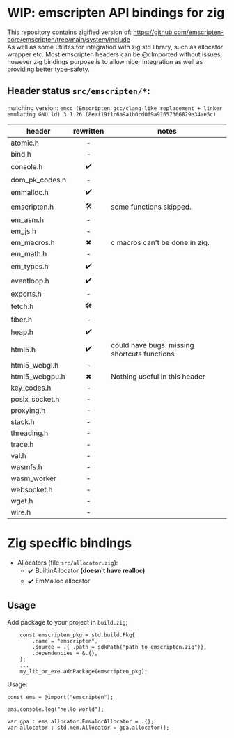 # WIP: emscripten API bindings for zig  

This repository contains zigified version of: https://github.com/emscripten-core/emscripten/tree/main/system/include  
As well as some utilites for integration with zig std library, such as allocator wrapper etc.
Most emscripten headers can be @cImported without issues, however zig bindings  purpose is to allow nicer integration as well as providing better type-safety.

## Header status  `src/emscripten/*`:
matching version: `emcc (Emscripten gcc/clang-like replacement + linker emulating GNU ld) 3.1.26 (8eaf19f1c6a9a1b0cd0f9a91657366829e34ae5c)`

| header            | rewritten  | notes                    |
|-------------------|:----------:|----------------------------|
|atomic.h           | -    |                                  |
|bind.h             | -    |                                  |
|console.h          | ✔️   |                                  |
|dom_pk_codes.h     | -    |                                  |
|emmalloc.h         | ✔️   |                                  |
|emscripten.h       | 🛠️   | some functions skipped.         |
|em_asm.h           | -    |                                  |
|em_js.h            | -    |                                  |
|em_macros.h        | ✖   | c macros can't be done in zig.    |
|em_math.h          | -    |                                  |
|em_types.h         | ✔️   |                                  |
|eventloop.h        | ✔️   |                                  |
|exports.h          | -    |                                  |
|fetch.h            | 🛠️   |                                  |
|fiber.h            | -    |                                  |
|heap.h             | ✔️   |                                  |
|html5.h            | ✔️   | could have bugs. missing shortcuts functions.                 |
|html5_webgl.h      | -    |                                  |
|html5_webgpu.h     | ✖    | Nothing useful in this header     |
|key_codes.h        | -    |                                  |
|posix_socket.h     | -    |                                  |
|proxying.h         | -    |                                  |
|stack.h            | -    |                                  |
|threading.h        | -    |                                  |
|trace.h            | -    |                                  |
|val.h              | -    |                                  |
|wasmfs.h           | -    |                                  |
|wasm_worker        | -    |                                  |
|websocket.h        | -    |                                  |
|wget.h             | -    |                                  |
|wire.h             | -    |                                  |

# Zig specific bindings

* Allocators (file `src/allocator.zig`):
    * ✔️ BuiltinAllocator **(doesn't have realloc)**
    * ✔️ EmMalloc allocator

## Usage

Add package to your project in `build.zig`;

```zig
    const emscripten_pkg = std.build.Pkg{
        .name = "emscripten",
        .source = .{ .path = sdkPath("path to emscripten.zig")},
        .dependencies = &.{},
    };
    ...
    my_lib_or_exe.addPackage(emscripten_pkg);
```

Usage:

```zig
const ems = @import("emscripten");

ems.console.log("hello world");

var gpa : ems.allocator.EmmalocAllocator = .{};
var allocator : std.mem.Allocator = gpa.allocator();
```
